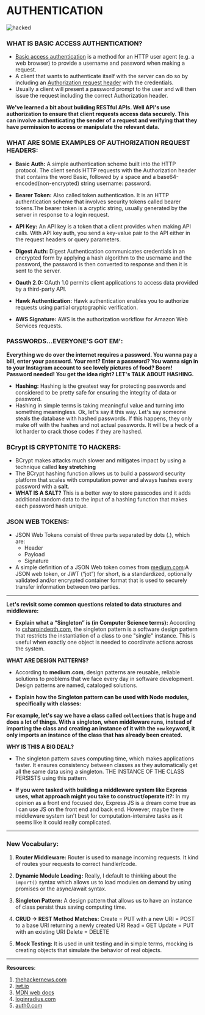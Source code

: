 # AUTHENTICATION

![hacked](https://media.giphy.com/media/LhrCVa5S5ZwUhQUshi/giphy.gif)

### WHAT IS BASIC ACCESS AUTHENTICATION?
- [Basic access authentication](https://en.wikipedia.org/wiki/Basic_access_authentication) is a method for an HTTP user agent (e.g. a web browser) to provide a username and password when making a request.
- A client that wants to authenticate itself with the server can do so by including an [Authorization request header](https://www.loginradius.com/engineering/blog/everything-you-want-to-know-about-authorization-headers/) with the credentials.
- Usually a client will present a password prompt to the user and will then issue the request including the correct Authorization header.

**We've learned a bit about building RESTful APIs. Well API's use authorization to ensure that client requests access data securely. This can involve authenticating the sender of a request and verifying that they have permission to access or manipulate the relevant data.**

### WHAT ARE SOME EXAMPLES OF AUTHORIZATION REQUEST HEADERS:

- **Basic Auth:** A simple authentication scheme built into the HTTP protocol. The client sends HTTP requests with the Authorization header that contains the word Basic, followed by a space and a base64-encoded(non-encrypted) string username: password.

- **Bearer Token:** Also called token authentication. It is an HTTP authentication scheme that involves security tokens called bearer tokens.The bearer token is a cryptic string, usually generated by the server in response to a login request.

- **API Key:** An API key is a token that a client provides when making API calls. With API key auth, you send a key-value pair to the API either in the request headers or query parameters.

- **Digest Auth:** Digest Authentication communicates credentials in an encrypted form by applying a hash algorithm to the username and the password, the password is then converted to response and then it is sent to the server.

- **Oauth 2.0:** OAuth 1.0 permits client applications to access data provided by a third-party API.

- **Hawk Authentication:**
Hawk authentication enables you to authorize requests using partial cryptographic verification.

- **AWS Signature:**
AWS is the authorization workflow for Amazon Web Services requests.

### PASSWORDS...EVERYONE'S GOT EM':

**Everything we do over the internet requires a password. You wanna pay a bill, enter your password. Your rent? Enter a password? You wanna sign in to your Instagram account to see lovely pictures of food? Boom! Password needed! You get the idea right? LET's TALK ABOUT HASHING.**

- **Hashing:** Hashing is the greatest way for protecting passwords and considered to be pretty safe for ensuring the integrity of data or password.
- Hashing in simple terms is taking meaningful value and turning into something meaningless. Ok, let's say it this way. Let's say someone steals the database with hashed passwords. If this happens, they only make off with the hashes and not actual passwords. It will be a heck of a lot harder to crack those codes if they are hashed.

### BCrypt IS CRYPTONITE TO HACKERS:

- BCrypt makes attacks much slower and mitigates impact by using a technique called **key stretching**
- The BCrypt hashing function allows us to build a password security platform that scales with computation power and always hashes every password with a **salt**.
- **WHAT IS A SALT?** This is a better way to store passcodes and it adds additional random data to the input of a hashing function that makes each password hash unique.

### JSON WEB TOKENS:

- JSON Web Tokens consist of three parts separated by dots (.), which are:
    - Header
    - Payload
    - Signature
- A simple definition of a JSON Web token comes from [medium.com](https://medium.com/ag-grid/a-plain-english-introduction-to-json-web-tokens-jwt-what-it-is-and-what-it-isnt-8076ca679843):A JSON web token, or JWT (“jot”) for short, is a standardized, optionally validated and/or encrypted container format that is used to securely transfer information between two parties.

______________________________________

**Let's revisit some common questions related to data structures and middleware:**

- **Explain what a “Singleton” is (in Computer Science terms):** According to [csharpindepth.com](https://csharpindepth.com/articles/singleton), the singleton pattern is a software design pattern that restricts the instantiation of a class to one "single" instance. This is useful when exactly one object is needed to coordinate actions across the system.

**WHAT ARE DESIGN PATTERNS?**

- According to **medium.com**, design patterns are reusable, reliable solutions to problems that we face every day in software development. Design patterns are named, cataloged solutions.

- **Explain how the Singleton pattern can be used with Node modules, specifically with classes:**

**For example, let's say we have a class called `collections` that is huge and does a lot of things. With a singleton, when middleware runs, instead of importing the class and creating an instance of it with the `new` keyword, it only imports an instance of the class that has already been created.**

**WHY IS THIS A BIG DEAL?**

- The singleton pattern saves computing time, which makes applications faster. It ensures consistency between classes as they automatically get all the same data using a singleton. THE INSTANCE OF THE CLASS PERSISTS using this pattern.

- **If you were tasked with building a middleware system like Express uses, what approach might you take to construct/operate it?:** In my opinion as a front end focused dev, Express JS is a dream come true as I can use JS on the front end and back end. However, maybe there middleware system isn't best for computation-intensive tasks as it seems like it could really complicated.

---------------------------------------

### New Vocabulary:

1. **Router Middleware:** Router is used to manage incoming requests. It kind of routes your requests to correct handler/code.

1. **Dynamic Module Loading:**
Really, I default to thinking about the `import()` syntax which allows us to load modules on demand by using promises or the async/await syntax.

1. **Singleton Pattern:** A design pattern that allows us to have an instance of class persist thus saving computing time.

1. **CRUD -> REST Method Matches:**
Create = PUT with a new URI
       = POST to a base URI returning a newly created URI
Read   = GET
Update = PUT with an existing URI
Delete = DELETE

1. **Mock Testing:** It is used in unit testing and in simple terms, mocking is creating objects that simulate the behavior of real objects.

---------------------------
**Resources**:
1. [thehackernews.com](https://thehackernews.com/2014/04/securing-passwords-with-bcrypt-hashing.html)
1. [jwt.io](https://jwt.io/introduction/)
1. [MDN web docs](https://developer.mozilla.org/en-US/docs/Web/HTTP/Authentication)
1. [loginradius.com](https://www.loginradius.com/engineering/blog/everything-you-want-to-know-about-authorization-headers/)
1. [auth0.com](https://auth0.com/blog/hashing-in-action-understanding-bcrypt/)
